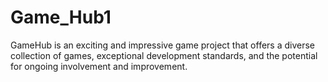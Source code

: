# Game_Hub1
 GameHub is an exciting and impressive game project that offers a diverse collection of games, exceptional development standards, and the potential for ongoing  involvement and improvement.
